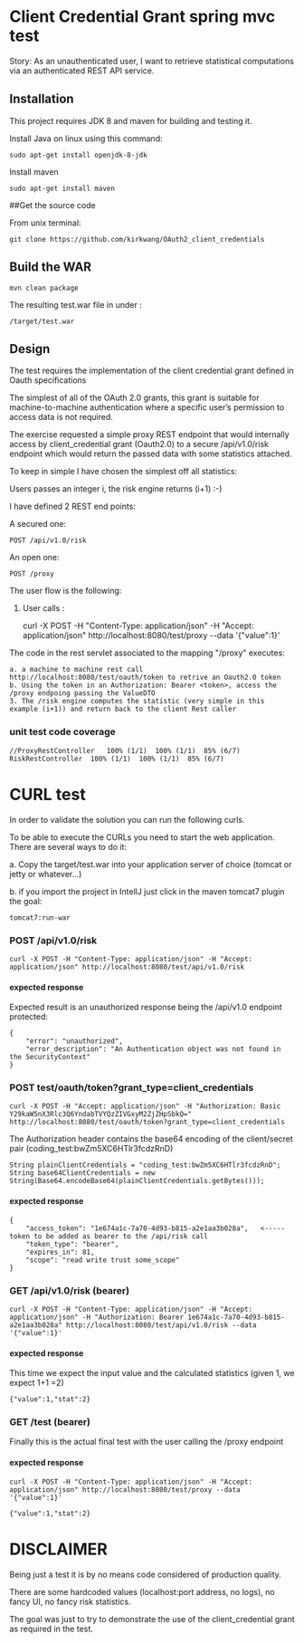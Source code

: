 # Client Credential Grant spring mvc test

Story: As an unauthenticated user, I want to retrieve statistical computations via an authenticated
REST API service.


## Installation
This project requires JDK 8 and maven for building and testing it. 

Install Java on linux using this command:

    sudo apt-get install openjdk-8-jdk
    
Install maven    
    
    sudo apt-get install maven
    
    
##Get the source code

From unix terminal:
    
    git clone https://github.com/kirkwang/OAuth2_client_credentials    
    
## Build the WAR

    mvn clean package
    
The resulting test.war file in under :

    /target/test.war    

## Design

The test requires the implementation of the client credential grant defined in Oauth specifications 

The simplest of all of the OAuth 2.0 grants, this grant is suitable for machine-to-machine authentication where a specific 
user’s permission to access data is not required.


The exercise requested a simple proxy REST endpoint that would internally access by client_credential grant (Oauth2.0) to
a secure /api/v1.0/risk endpoint which would return the passed data with some statistics attached.

To keep in simple I have chosen the simplest off all statistics:

Users passes an integer i, the risk engine returns (i+1)    :-) 

I have defined 2 REST end points:

A secured one:

    POST /api/v1.0/risk

An open one:

    POST /proxy

The user flow is the following:

1. User calls :

    curl -X POST -H "Content-Type: application/json" -H "Accept: application/json" http://localhost:8080/test/proxy --data '{"value":1}'

The code in the rest servlet associated to the mapping "/proxy" executes:

    a. a machine to machine rest call http://localhost:8080/test/oauth/token to retrive an Oauth2.0 token 
    b. Using the token in an Authorization: Bearer <token>, access the /proxy endpoing passing the ValueDTO
    3. The /risk engine computes the statistic (very simple in this example (i+1)) and return back to the client Rest caller

### unit test code coverage 

    //ProxyRestController	100% (1/1)	100% (1/1)	85% (6/7)
    RiskRestController	100% (1/1)	100% (1/1)	85% (6/7)

# CURL test

In order to validate the solution you can run the following curls.

To be able to execute the CURLs you need to start the web application. There are several ways to do it:

a. Copy the target/test.war into your application server of choice (tomcat or jetty or whatever...)

b. if you import the project in IntellJ just click in the maven tomcat7 plugin the goal:

    tomcat7:run-war

### POST /api/v1.0/risk

    curl -X POST -H "Content-Type: application/json" -H "Accept: application/json" http://localhost:8080/test/api/v1.0/risk
    
#### expected response

Expected result is an unauthorized response being the /api/v1.0 endpoint protected:     
    
    {
    	"error": "unauthorized",
    	"error_description": "An Authentication object was not found in the SecurityContext"
    }

### POST test/oauth/token?grant_type=client_credentials

    curl -X POST -H "Accept: application/json" -H "Authorization: Basic Y29kaW5nX3Rlc3Q6YndabTVYQzZIVGxyM2ZjZHpSbkQ="  http://localhost:8080/test/oauth/token?grant_type=client_credentials
    

The Authorization header contains the base64 encoding of the client/secret pair (coding_test:bwZm5XC6HTlr3fcdzRnD)
    
    String plainClientCredentials = "coding_test:bwZm5XC6HTlr3fcdzRnD";
    String base64ClientCredentials = new String(Base64.encodeBase64(plainClientCredentials.getBytes()));
    
   
#### expected response

    {
    	"access_token": "1e674a1c-7a70-4d93-b815-a2e1aa3b028a",   <----- token to be added as bearer to the /api/risk call
    	"token_type": "bearer",                                                                                         
    	"expires_in": 81,                                                                                               
    	"scope": "read write trust some_scope"                                                                          
    }                                                                                                                  
    
### GET /api/v1.0/risk   (bearer)

    curl -X POST -H "Content-Type: application/json" -H "Accept: application/json" -H "Authorization: Bearer 1e674a1c-7a70-4d93-b815-a2e1aa3b028a" http://localhost:8080/test/api/v1.0/risk --data '{"value":1}' 


#### expected response
 
This time we expect the input value and the calculated statistics (given 1, we expect 1+1 =2) 
    
    {"value":1,"stat":2}
    
    
### GET /test   (bearer)

Finally this is the actual final test with the user calling the /proxy endpoint


#### expected response

    curl -X POST -H "Content-Type: application/json" -H "Accept: application/json" http://localhost:8080/test/proxy --data '{"value":1}' 
    
    {"value":1,"stat":2}
    
    
# DISCLAIMER

Being just a test it is by no means code considered of production quality. 

There are some hardcoded values (localhost:port address, no logs), no fancy UI, no fancy risk statistics. 

The goal was just to try to demonstrate the use of the client_credential grant as required in the test.
